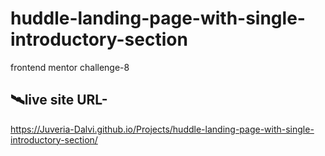 # huddle-landing-page-with-single-introductory-section
frontend mentor challenge-8
## 🛰️live site URL- 
  https://Juveria-Dalvi.github.io/Projects/huddle-landing-page-with-single-introductory-section/
